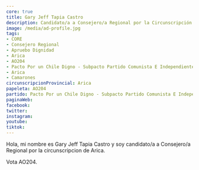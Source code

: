 ```yaml
---
core: true
title: Gary Jeff Tapia Castro
description: Candidato/a a Consejero/a Regional por la Circunscripción de Arica
image: /media/ad-profile.jpg
tags:
- CORE
- Consejero Regional
- Apruebo Dignidad
- Arica
- AO204
- Pacto Por un Chile Digno - Subpacto Partido Comunista E Independientes - Partido Comunista De Chile
- Arica
- Camarones
circunscripcionProvincial: Arica
papeleta: AO204
partido: Pacto Por un Chile Digno - Subpacto Partido Comunista E Independientes - Partido Comunista De Chile
paginaWeb:
facebook:
twitter:
instagram:
youtube:
tiktok:
---
```

Hola, mi nombre es Gary Jeff Tapia Castro y soy candidato/a a Consejero/a Regional por la circunscripcion de Arica.

Vota AO204.